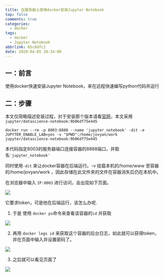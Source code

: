 ```yaml
---
title: 在服务器上使用docker安装Jupyter Notebook
top: false
comments: true
categories:
  - docker
tags:
  - docker
  - Jupyter Notebook
abbrlink: 65c8dfc1
date: 2020-04-05 20:34:00
---
```


## 一：前言

使用docker快速安装Jupyter Notebook，来在远程快速编写python代码并运行

<!-- more -->

## 二：步骤

本文仅简略描述安装过程，对于安装那个版本请看[官网](https://jupyter-docker-stacks.readthedocs.io/en/latest/using/selecting.html)，本文采用`jupyter/datascience-notebook:9b06df75e445`

```
docker run --rm -p 8003:8888 --name 'jupyter_notebook' -dit -e JUPYTER_ENABLE_LAB=yes -v "$PWD":/home/jovyan/work jupyter/datascience-notebook:9b06df75e445
```

本代码指定8003的服务器端口连接容器的8888端口，并取名`'jupyter_notebook'`

同时使用`-dit` 来让docker容器在后端运行。-v 挂载本机的/home/www 至容器的/home/jovyan/work ，因此存储在此文件夹的文件在容器消失后仍在本机中。

在浏览器中输入   `IP:8003` 进行访问，会出现如下页面。

![](http://photo.jomeswang.top/20200405204712.png)

它要求token，可是他在后端运行，该怎么办呢.

1. 于是 使用 `docker ps`命令来查看该容器的`id` 并获取 

![](http://photo.jomeswang.top/20200405204843.png)

2. 再用 `docker logs id`  来获取这个容器的后台日志，如此就可以获得token，并在页面中输入并设置密码了。

![](http://photo.jomeswang.top/20200405204938.png)

3. 之后就可以看见页面了

![](http://photo.jomeswang.top/20200405205225.png)

